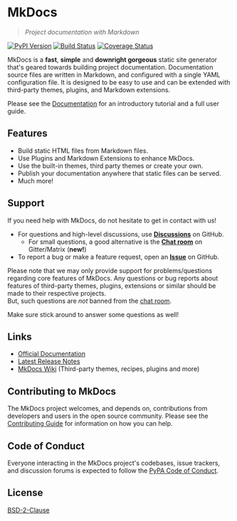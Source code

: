 # MkDocs

> *Project documentation with Markdown*

[![PyPI Version][pypi-v-image]][pypi-v-link]
[![Build Status][GHAction-image]][GHAction-link]
[![Coverage Status][codecov-image]][codecov-link]

MkDocs is a **fast**, **simple** and **downright gorgeous** static site
generator that's geared towards building project documentation. Documentation
source files are written in Markdown, and configured with a single YAML
configuration file. It is designed to be easy to use and can be extended with
third-party themes, plugins, and Markdown extensions.

Please see the [Documentation][mkdocs] for an introductory tutorial and a full
user guide.

## Features

- Build static HTML files from Markdown files.
- Use Plugins and Markdown Extensions to enhance MkDocs.
- Use the built-in themes, third party themes or create your own.
- Publish your documentation anywhere that static files can be served.
- Much more!

## Support

If you need help with MkDocs, do not hesitate to get in contact with us!

- For questions and high-level discussions, use **[Discussions]** on GitHub.
    - For small questions, a good alternative is the **[Chat room]** on
      Gitter/Matrix (**new!**)
- To report a bug or make a feature request, open an **[Issue]** on GitHub.

Please note that we may only provide
support for problems/questions regarding core features of MkDocs. Any
questions or bug reports about features of third-party themes, plugins,
extensions or similar should be made to their respective projects.  
But, such questions are *not* banned from the [chat room].

Make sure stick around to answer some questions as well!

## Links

- [Official Documentation][mkdocs]
- [Latest Release Notes][release-notes]
- [MkDocs Wiki][wiki] (Third-party themes, recipes, plugins and more)

## Contributing to MkDocs

The MkDocs project welcomes, and depends on, contributions from developers and
users in the open source community. Please see the [Contributing Guide] for
information on how you can help.

## Code of Conduct

Everyone interacting in the MkDocs project's codebases, issue trackers, and
discussion forums is expected to follow the [PyPA Code of Conduct].

<!-- Badges -->
[codecov-image]: https://codecov.io/github/mkdocs/mkdocs/coverage.svg?branch=master
[codecov-link]: https://codecov.io/github/mkdocs/mkdocs?branch=master
[pypi-v-image]: https://img.shields.io/pypi/v/mkdocs.svg
[pypi-v-link]: https://pypi.org/project/mkdocs/
[GHAction-image]: https://github.com/mkdocs/mkdocs/workflows/CI/badge.svg?branch=master&event=push
[GHAction-link]: https://github.com/mkdocs/mkdocs/actions?query=event%3Apush+branch%3Amaster
<!-- Links -->
[mkdocs]: https://www.mkdocs.org
[Issue]: https://github.com/mkdocs/mkdocs/issues
[Discussions]: https://github.com/mkdocs/mkdocs/discussions
[Chat room]: https://gitter.im/mkdocs/community
[release-notes]: https://www.mkdocs.org/about/release-notes/
[wiki]: https://github.com/mkdocs/mkdocs/wiki
[Contributing Guide]: https://www.mkdocs.org/about/contributing/
[PyPA Code of Conduct]: https://www.pypa.io/en/latest/code-of-conduct/

## License

[BSD-2-Clause](https://github.com/mkdocs/mkdocs/blob/master/LICENSE)
